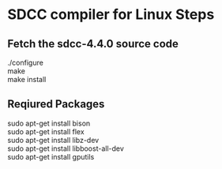 <h1> SDCC compiler for Linux Steps </h1>

<h2> Fetch the  sdcc-4.4.0 source code </h2>
<p style="background-color:grey;">
<div> ./configure </div> 
<div> make </div>
<div> make install </div>
</p>

<h2> Reqiured Packages </h2>

<p style="background-color:grey;">
<div> sudo apt-get install bison </div> 
<div> sudo apt-get install flex </div> 
<div> sudo apt-get install libz-dev </div> 
<div> sudo apt-get install libboost-all-dev </div> 
<div> sudo apt-get install gputils </div>
</p>


